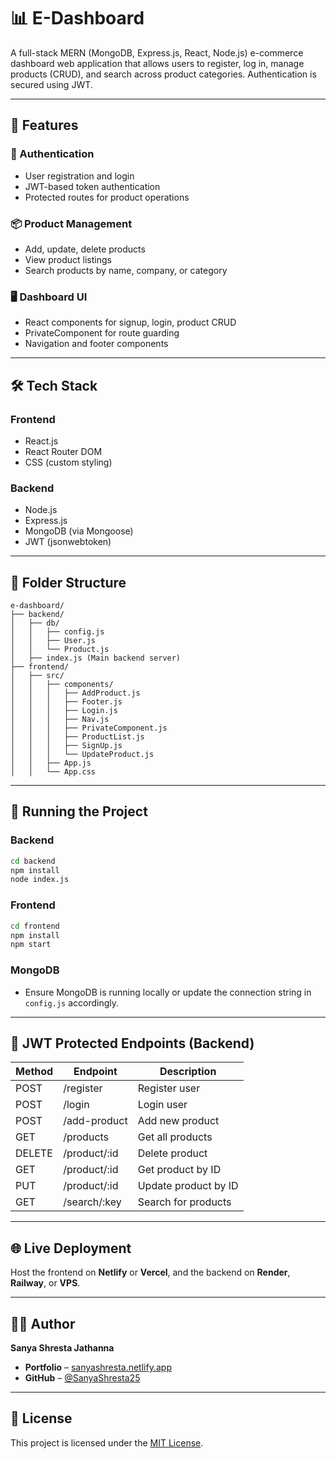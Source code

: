 # 📊 E-Dashboard

A full-stack MERN (MongoDB, Express.js, React, Node.js) e-commerce dashboard web application that allows users to register, log in, manage products (CRUD), and search across product categories. Authentication is secured using JWT.

---

## 🔧 Features

### 👥 Authentication

* User registration and login
* JWT-based token authentication
* Protected routes for product operations

### 📦 Product Management

* Add, update, delete products
* View product listings
* Search products by name, company, or category

### 🖥️ Dashboard UI

* React components for signup, login, product CRUD
* PrivateComponent for route guarding
* Navigation and footer components

---

## 🛠️ Tech Stack

### Frontend

* React.js
* React Router DOM
* CSS (custom styling)

### Backend

* Node.js
* Express.js
* MongoDB (via Mongoose)
* JWT (jsonwebtoken)

---

## 📁 Folder Structure

```
e-dashboard/
├── backend/
│   ├── db/
│   │   ├── config.js
│   │   ├── User.js
│   │   └── Product.js
│   ├── index.js (Main backend server)
├── frontend/
│   ├── src/
│   │   ├── components/
│   │   │   ├── AddProduct.js
│   │   │   ├── Footer.js
│   │   │   ├── Login.js
│   │   │   ├── Nav.js
│   │   │   ├── PrivateComponent.js
│   │   │   ├── ProductList.js
│   │   │   ├── SignUp.js
│   │   │   └── UpdateProduct.js
│   │   ├── App.js
│   │   └── App.css
```

---

## 🚀 Running the Project

### Backend

```bash
cd backend
npm install
node index.js
```

### Frontend

```bash
cd frontend
npm install
npm start
```

### MongoDB

* Ensure MongoDB is running locally or update the connection string in `config.js` accordingly.

---

## 🔐 JWT Protected Endpoints (Backend)

| Method | Endpoint      | Description          |
| ------ | ------------- | -------------------- |
| POST   | /register     | Register user        |
| POST   | /login        | Login user           |
| POST   | /add-product  | Add new product      |
| GET    | /products     | Get all products     |
| DELETE | /product/\:id | Delete product       |
| GET    | /product/\:id | Get product by ID    |
| PUT    | /product/\:id | Update product by ID |
| GET    | /search/\:key | Search for products  |

---

## 🌐 Live Deployment

Host the frontend on **Netlify** or **Vercel**, and the backend on **Render**, **Railway**, or **VPS**.

---

## 🧑‍💻 Author

**Sanya Shresta Jathanna**

* **Portfolio** – [sanyashresta.netlify.app](https://sanyashresta.netlify.app/)
* **GitHub** – [@SanyaShresta25](https://github.com/SanyaShresta25)

---

## 📄 License

This project is licensed under the [MIT License](LICENSE).
